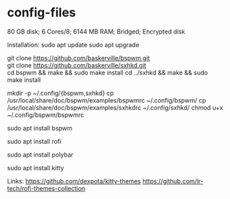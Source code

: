 # config-files

80 GB disk; 6 Cores/8; 6144 MB RAM; Bridged; Encrypted disk

Installation:
sudo apt update
sudo apt upgrade

git clone https://github.com/baskerville/bspwm.git  
git clone https://github.com/baskerville/sxhkd.git  
cd bspwm && make && sudo make install
cd ../sxhkd && make && sudo make install

mkdir -p ~/.config/{bspwm,sxhkd}
cp /usr/local/share/doc/bspwm/examples/bspwmrc ~/.config/bspwm/
cp /usr/local/share/doc/bspwm/examples/sxhkdrc ~/.config/sxhkd/
chmod u+x ~/.config/bspwm/bspwmrc

sudo apt install bspwm

sudo apt install rofi

sudo apt install polybar

sudo apt install kitty

Links:
https://github.com/dexpota/kitty-themes
https://github.com/lr-tech/rofi-themes-collection
